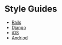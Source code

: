 Style Guides
============

- [Rails](rails/README.md)
- [Django](django/README.md)
- [iOS](iOS/README.md)
- [Andriod](andriod/README.md)
